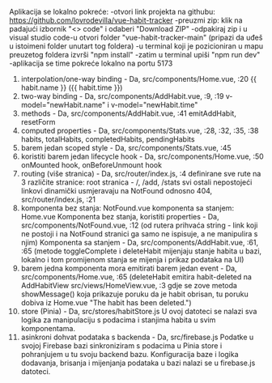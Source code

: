 Aplikacija se lokalno pokreće:
-otvori link projekta na githubu: https://github.com/lovrodevilla/vue-habit-tracker
-preuzmi zip: klik na padajući izbornik "<> code" i odaberi "Download ZIP"
-odpakiraj zip i u visual studio code-u otvori folder "vue-habit-tracker-main" (pripazi da uđeš u istoimeni folder unutart tog foldera)
-u terminal koji je pozicioniran u mapu preuzetog foldera izvrši "npm install"
-zatim u terminal upiši "npm run dev"
-aplikacija se time pokreće lokalno na portu 5173

1. interpolation/one-way binding - Da, src/components/Home.vue, :20 
   <span>{{ habit.name }} ({{ habit.time }})</span>
2. two-way binding - Da, src/components/AddHabit.vue, :9, :19
   v-model="newHabit.name" i v-model="newHabit.time"
3. methods - Da, src/components/AddHabit.vue, :41 
   emitAddHabit, resetForm
4. computed properties - Da, src/components/Stats.vue, :28, :32, :35, :38 
   habits, totalHabits, completedHabits, pendingHabits
5. barem jedan scoped style - Da, src/components/Stats.vue, :45
6. koristiti barem jedan lifecycle hook - Da, src/components/Home.vue, :50 
   onMounted hook, onBeforeUnmount hook
7. routing (više stranica) - Da, src/router/index.js, :4
   definirane sve rute na 3 različite stranice: root stranica - /, /add, /stats
	svi ostali nepostojeći linkovi dinamički usmjeravaju na NotFound odnosno 404, src/router/index.js, :21
8. komponenta bez stanja: NotFound.vue 
	komponenta sa stanjem: Home.vue
   Komponenta bez stanja, koristiti properties - Da, src/components/NotFound.vue, :12 (od rutera prihvaća string - link koji ne postoji i na NotFound stranici ga samo ne ispisuje, a ne manipulira s njim)
   Komponenta sa stanjem - Da, src/components/AddHabit.vue, :61, :65 (metode toggleComplete i deleteHabit mijenjaju stanje habita u bazi, lokalno i tom promijenom stanja se mijenja i prikaz podataka na UI)
9. barem jedna komponenta mora emitirati barem jedan event - Da, src/components/Home.vue, :65
	(deleteHabit emitira habit-deleted na AddHabitView src/views/HomeView.vue, :3 gdje se zove metoda showMessage() koja prikazuje poruku da je habit obrisan, tu poruku dobiva iz Home.vue "The habit has been deleted.")
10. store (Pinia) - Da, src/stores/habitStore.js
	U ovoj datoteci se nalazi sva logika za manipulaciju s podacima i stanjima habita u svim komponentama.
11. asinkroni dohvat podataka s backenda - Da, src/firebase.js
	Podatke u svojoj Firebase bazi sinkroniziram s podacima u Pinia store i pohranjujem u tu svoju backend bazu.
	Konfiguracija baze i logika dodavanja, brisanja i mijenjanja podataka u bazi nalazi se u firebase.js datoteci.  